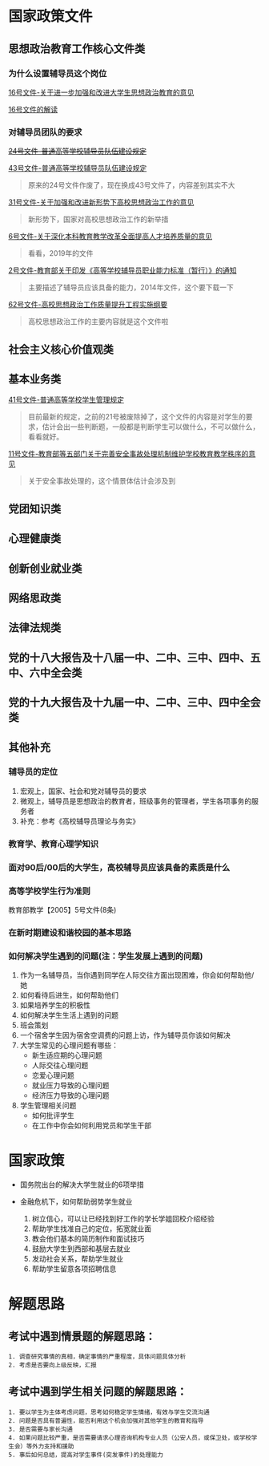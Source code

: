#  国家政策文件

## 思想政治教育工作核心文件类

### 为什么设置辅导员这个岗位
	
[16号文件-关于进一步加强和改进大学生思想政治教育的意见](./16号文件-关于进一步加强和改进大学生思想政治教育的意见.md)

[16号文件的解读](http://uzone.univs.cn/blog/blog_3141268_rmt9izdlg00k0p3ndlg1.html)

### 对辅导员团队的要求

~~[24号文件-普通高等学校辅导员队伍建设规定](./24号文件-普通高等学校辅导员队伍建设规定.md)~~

[43号文件-普通高等学校辅导员队伍建设规定](./43.md)
> 原来的24号文件作废了，现在换成43号文件了，内容差别其实不大

[31号文件-关于加强和改进新形势下高校思想政治工作的意见](./31.md)
> 新形势下，国家对高校思想政治工作的新举措

[6号文件-关于深化本科教育教学改革全面提高人才培养质量的意见](./6.md)
> 看看，2019年的文件

[2号文件-教育部关于印发《高等学校辅导员职业能力标准（暂行）》的通知](http://www.weihaicollege.com/xgzx/21/1b/c1483a8475/page.htm)
> 主要描述了辅导员应该具备的能力，2014年文件，这个要下载一下

[62号文件-高校思想政治工作质量提升工程实施纲要](./62.md)
> 高校思想政治工作的主要内容就是这个文件啦

## 社会主义核心价值观类

## 基本业务类

[41号文件-普通高等学校学生管理规定](./41.md)
> 目前最新的规定，之前的21号被废除掉了，这个文件的内容是对学生的要求，估计会出一些判断题，一般都是判断学生可以做什么，不可以做什么，看看就好。

[11号文件-教育部等五部门关于完善安全事故处理机制维护学校教育教学秩序的意见](./11.md)
> 关于安全事故处理的，这个情景体估计会涉及到

## 党团知识类

## 心理健康类

## 创新创业就业类

## 网络思政类

## 法律法规类

## 党的十八大报告及十八届一中、二中、三中、四中、五中、六中全会类

## 党的十九大报告及十九届一中、二中、三中、四中全会类

## 其他补充

### 辅导员的定位
1. 宏观上，国家、社会和党对辅导员的要求
2. 微观上，辅导员是思想政治的教育者，班级事务的管理者，学生各项事务的服务者
3. 补充：参考《高校辅导员理论与务实》

### 教育学、教育心理学知识

### 面对90后/00后的大学生，高校辅导员应该具备的素质是什么

### 高等学校学生行为准则 
教育部教学【2005】5号文件(8条)



### 在新时期建设和谐校园的基本思路

### 如何解决学生遇到的问题(注：学生发展上遇到的问题)
1. 作为一名辅导员，当你遇到同学在人际交往方面出现困难，你会如何帮助他/她
2. 如何看待后进生，如何帮助他们
3. 如果培养学生的积极性
4. 如何解决学生生活上遇到的问题
5. 班会策划
6. 一个宿舍学生因为宿舍空调费的问题上访，作为辅导员你该如何解决
7. 大学生常见的心理问题有哪些：
	- 新生适应期的心理问题
	- 人际交往心理问题
	- 恋爱心理问题
	- 就业压力导致的心理问题
	- 经济压力导致的心理问题
8. 学生管理相关问题
	- 如何批评学生
	- 在工作中你会如何利用党员和学生干部


#  国家政策

- 国务院出台的解决大学生就业的6项举措

- 金融危机下，如何帮助弱势学生就业
	1. 树立信心，可以让已经找到好工作的学长学姐回校介绍经验
	2. 帮助学生找准自己的定位，拓宽就业面
	3. 教会他们基本的简历制作和面试技巧
	4. 鼓励大学生到西部和基层去就业
	5. 发动社会关系，帮助学生就业
	6. 帮助学生留意各项招聘信息


#  解题思路

## 考试中遇到情景题的解题思路：
	1. 调查研究事情的真相，确定事情的严重程度，具体问题具体分析
	2. 考虑是否要向上级反映，汇报

## 考试中遇到学生相关问题的解题思路：
	1. 要以学生为主体考虑问题，思考如何稳定学生情绪，有效与学生交流沟通
	2. 问题是否具有普遍性，能否利用这个机会加强对其他学生的教育和指导
	3. 是否需要与家长沟通
	4. 如果问题比较严重，是否需要请求心理咨询机构专业人员（公安人员，或保卫处，或学校学生会）等外力支持和援助
    5. 事后如何总结，提高对学生事件(突发事件)的处理能力

